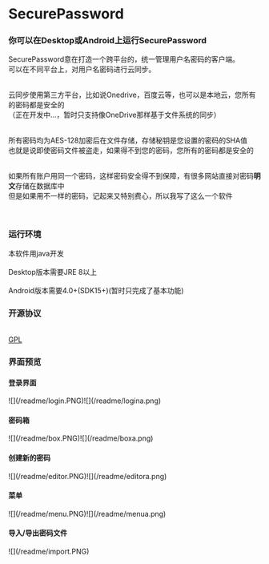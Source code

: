 <h1>SecurePassword</h1>
<h3>你可以在Desktop或Android上运行SecurePassword</h3>

<p>SecurePassword意在打造一个跨平台的，统一管理用户名密码的客户端。<BR>
可以在不同平台上，对用户名密码进行云同步。<BR><BR>

云同步使用第三方平台，比如说Onedrive，百度云等，也可以是本地云，您所有的密码都是安全的<BR>（正在开发中...，暂时只支持像OneDrive那样基于文件系统的同步）<BR><BR>

所有密码均为AES-128加密后在文件存储，存储秘钥是您设置的密码的SHA值<BR>
也就是说即使密码文件被盗走，如果得不到您的密码，您所有的密码都是安全的<BR><BR>


如果所有账户用同一个密码，这样密码安全得不到保障，有很多网站直接对密码**明文**存储在数据库中<BR>
但是如果用不一样的密码，记起来又特别费心，所以我写了这么一个软件<BR>

<BR></p>
<h3>运行环境</h3>
<p>
本软件用java开发<BR><BR>
Desktop版本需要JRE 8以上<BR><BR>
Android版本需要4.0+(SDK15+)(暂时只完成了基本功能)
</p>
<h3>开源协议</h3>
<a target="_blank" href="http://www.gnu.org/licenses/gpl.html"><BR/>
GPL
</a>
<h3>界面预览</h3>
<h4>登录界面</h4>
![](/readme/login.PNG)![](/readme/logina.png)
<h4>密码箱</h4>
![](/readme/box.PNG)![](/readme/boxa.png)
<h4>创建新的密码</h4>
![](/readme/editor.PNG)![](/readme/editora.png)
<h4>菜单</h4>
![](/readme/menu.PNG)![](/readme/menua.png)
<h4>导入/导出密码文件</h4>
![](/readme/import.PNG)